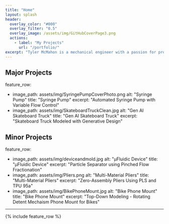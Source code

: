 ```yaml
---
title: "Home"
layout: splash
header:
  overlay_color: "#000"
  overlay_filter: "0.5"
  overlay_image: /assets/img/GitHubCoverPage3.png
  actions:
    - label: "My Projects"
      url: "/portfolio/"
excerpt: "Tyler McMahon is a mechanical engineer with a passion for product design and institutional HVAC systems, with a focus on mechanical design."
---
```


## Major Projects
feature_row:
  - image_path: assets/img/SyringePumpCoverPhoto.png
    alt: "Syringe Pump"
    title: "Syringe Pump"
    excerpt: "Automated Syringe Pump with Variable Flow Control"
  - image_path: assets/img/SkateboardTruckClean.jpg
    alt: "Gen AI Skateboard Truck"
    title: "Gen AI Skateboard Truck"
    excerpt: "Skateboard Truck Modeled with Generative Design"

## Minor Projects
feature_row:
  - image_path: assets/img/deviceandmold.jpg
    alt: "µFluidic Device"
    title: "µFluidic Device"
    excerpt: "Particle Separator using Pinched Flow Fractionation"
  - image_path: assets/img/Pliers.png
    alt: "Multi-Material Pliers"
    title: "Multi-Material Pliers"
    excerpt: "Zero-Assembly Pliers Using PLS and TPU 95a"
  - image_path: assets/img/BikePhoneMount.jpg
    alt: "Bike Phone Mount"
    title: "Bike Phone Mount"
    excerpt: "Top-Down Modeling - Rotating Detent Mechaism Phone Mount for Bikes"


---

{% include feature_row %}

